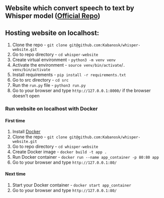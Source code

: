 ## Website which convert speech to text by Whisper model ([Official Repo](https://github.com/openai/whisper))

## Hosting website on localhost:

1. Clone the repo - `git clone git@github.com:Kabanosk/whisper-website.git`
2. Go to repo directory - `cd whisper-website`
3. Create virtual environment - `python3 -m venv venv`
4. Activate the environment - `source venv/bin/activate`/`. venv/bin/activate`
5. Install requirements - `pip install -r requirements.txt`
6. Go to src directory - `cd src`
7. Run the `run.py` file - `python3 run.py`
8. Go to your browser and type `http://127.0.0.1:8000/` if the browser doesn't open

### Run website on localhost with Docker
#### First time
1. Install [Docker](https://docs.docker.com/engine/install/)
2. Clone the repo - `git clone git@github.com:Kabanosk/whisper-website.git`
3. Go to repo directory - `cd whisper-website`
4. Create Docker image - `docker build -t app .`
5. Run Docker container - `docker run --name app_container -p 80:80 app`
6. Go to your browser and type `http://127.0.0.1:80/`

#### Next time

1. Start your Docker container - `docker start app_container`
2. Go to your browser and type `http://127.0.0.1:80/`
